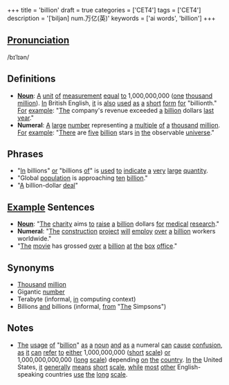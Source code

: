 +++
title = 'billion'
draft = true
categories = ['CET4']
tags = ['CET4']
description = '[ˈbiljən] num.万亿(英)'
keywords = ['ai words', 'billion']
+++

## [Pronunciation](/en/post/pronunciation/)
/bɪˈlɪən/

## Definitions
- **[Noun](/en/post/noun/)**: [A](/en/post/a/) [unit](/en/post/unit/) [of](/en/post/of/) [measurement](/en/post/measurement/) [equal](/en/post/equal/) [to](/en/post/to/) 1,000,000,000 ([one](/en/post/one/) [thousand](/en/post/thousand/) [million](/en/post/million/)). [In](/en/post/in/) British English, [it](/en/post/it/) is [also](/en/post/also/) [used](/en/post/used/) [as](/en/post/as/) [a](/en/post/a/) [short](/en/post/short/) [form](/en/post/form/) [for](/en/post/for/) "billionth." [For](/en/post/for/) [example](/en/post/example/): "[The](/en/post/the/) company's revenue exceeded [a](/en/post/a/) [billion](/en/post/billion/) dollars [last](/en/post/last/) [year](/en/post/year/)."
- **Numeral**: [A](/en/post/a/) [large](/en/post/large/) [number](/en/post/number/) representing [a](/en/post/a/) [multiple](/en/post/multiple/) [of](/en/post/of/) [a](/en/post/a/) [thousand](/en/post/thousand/) [million](/en/post/million/). [For](/en/post/for/) [example](/en/post/example/): "[There](/en/post/there/) are [five](/en/post/five/) [billion](/en/post/billion/) stars [in](/en/post/in/) [the](/en/post/the/) observable [universe](/en/post/universe/)."

## Phrases
- "[In](/en/post/in/) billions" [or](/en/post/or/) "billions [of](/en/post/of/)" is [used](/en/post/used/) [to](/en/post/to/) [indicate](/en/post/indicate/) [a](/en/post/a/) [very](/en/post/very/) [large](/en/post/large/) [quantity](/en/post/quantity/).
- "Global [population](/en/post/population/) is approaching [ten](/en/post/ten/) [billion](/en/post/billion/)."
- "[A](/en/post/a/) billion-dollar [deal](/en/post/deal/)"

## [Example](/en/post/example/) Sentences
- **[Noun](/en/post/noun/)**: "[The](/en/post/the/) [charity](/en/post/charity/) aims [to](/en/post/to/) [raise](/en/post/raise/) [a](/en/post/a/) [billion](/en/post/billion/) dollars [for](/en/post/for/) [medical](/en/post/medical/) [research](/en/post/research/)."
- **Numeral**: "[The](/en/post/the/) [construction](/en/post/construction/) [project](/en/post/project/) [will](/en/post/will/) [employ](/en/post/employ/) [over](/en/post/over/) [a](/en/post/a/) [billion](/en/post/billion/) workers worldwide."
- "[The](/en/post/the/) [movie](/en/post/movie/) has grossed [over](/en/post/over/) [a](/en/post/a/) [billion](/en/post/billion/) [at](/en/post/at/) [the](/en/post/the/) [box](/en/post/box/) [office](/en/post/office/)."

## Synonyms
- [Thousand](/en/post/thousand/) [million](/en/post/million/)
- Gigantic [number](/en/post/number/)
- Terabyte (informal, [in](/en/post/in/) computing context)
- Billions [and](/en/post/and/) billions (informal, [from](/en/post/from/) "[The](/en/post/the/) Simpsons")

## Notes
- [The](/en/post/the/) [usage](/en/post/usage/) [of](/en/post/of/) "[billion](/en/post/billion/)" [as](/en/post/as/) [a](/en/post/a/) [noun](/en/post/noun/) [and](/en/post/and/) [as](/en/post/as/) [a](/en/post/a/) numeral [can](/en/post/can/) [cause](/en/post/cause/) [confusion](/en/post/confusion/), [as](/en/post/as/) [it](/en/post/it/) [can](/en/post/can/) [refer](/en/post/refer/) [to](/en/post/to/) [either](/en/post/either/) 1,000,000,000 ([short](/en/post/short/) [scale](/en/post/scale/)) [or](/en/post/or/) 1,000,000,000,000 ([long](/en/post/long/) [scale](/en/post/scale/)) depending [on](/en/post/on/) [the](/en/post/the/) [country](/en/post/country/). [In](/en/post/in/) [the](/en/post/the/) United States, [it](/en/post/it/) [generally](/en/post/generally/) [means](/en/post/means/) [short](/en/post/short/) [scale](/en/post/scale/), [while](/en/post/while/) [most](/en/post/most/) [other](/en/post/other/) English-speaking countries [use](/en/post/use/) [the](/en/post/the/) [long](/en/post/long/) [scale](/en/post/scale/).
